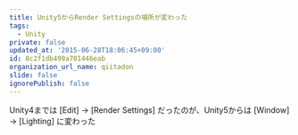 ```yaml
---
title: Unity5からRender Settingsの場所が変わった
tags:
  - Unity
private: false
updated_at: '2015-06-28T18:06:45+09:00'
id: 8c2f1db499a701446eab
organization_url_name: qiitadon
slide: false
ignorePublish: false
---
```

Unity4までは
[Edit] → [Render Settings]
だったのが、Unity5からは
[Window] → [Lighting]
に変わった
